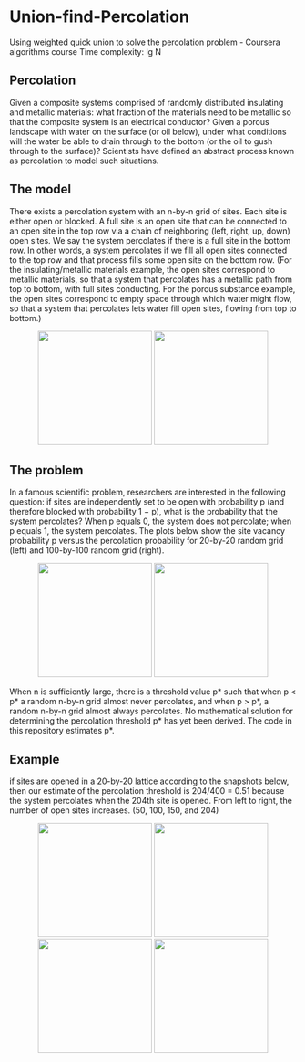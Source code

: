# Union-find-Percolation
Using weighted quick union to solve the percolation problem - Coursera algorithms course
Time complexity: lg N

## Percolation
Given a composite systems comprised of randomly distributed insulating and metallic materials: what fraction of the materials need to be metallic so that the composite system is an electrical conductor? Given a porous landscape with water on the surface (or oil below), under what conditions will the water be able to drain through to the bottom (or the oil to gush through to the surface)? Scientists have defined an abstract process known as percolation to model such situations.

## The model
There exists a percolation system with an n-by-n grid of sites. Each site is either open or blocked. A full site is an open site that can be connected to an open site in the top row via a chain of neighboring (left, right, up, down) open sites. We say the system percolates if there is a full site in the bottom row. In other words, a system percolates if we fill all open sites connected to the top row and that process fills some open site on the bottom row. (For the insulating/metallic materials example, the open sites correspond to metallic materials, so that a system that percolates has a metallic path from top to bottom, with full sites conducting. For the porous substance example, the open sites correspond to empty space through which water might flow, so that a system that percolates lets water fill open sites, flowing from top to bottom.)

<p align="center">
<img src=https://coursera.cs.princeton.edu/algs4/assignments/percolation/percolates-yes.png width="200" height="200"/>
<img src=https://coursera.cs.princeton.edu/algs4/assignments/percolation/percolates-no.png width="200" height="200"/>
</p>

## The problem 
In a famous scientific problem, researchers are interested in the following question: if sites are independently set to be open with probability p (and therefore blocked with probability 1 − p), what is the probability that the system percolates? When p equals 0, the system does not percolate; when p equals 1, the system percolates. The plots below show the site vacancy probability p versus the percolation probability for 20-by-20 random grid (left) and 100-by-100 random grid (right).
<p align="center">
<img src=https://coursera.cs.princeton.edu/algs4/assignments/percolation/percolation-threshold20.png width="200" height="200"/>          
<img src=https://coursera.cs.princeton.edu/algs4/assignments/percolation/percolation-threshold100.png width="200" height="200"/>    
</p>

When n is sufficiently large, there is a threshold value p* such that when p < p* a random n-by-n grid almost never percolates, and when p > p*, a random n-by-n grid almost always percolates. No mathematical solution for determining the percolation threshold p* has yet been derived. The code in this repository estimates p*.

## Example
if sites are opened in a 20-by-20 lattice according to the snapshots below, then our estimate of the percolation threshold is 204/400 = 0.51 because the system percolates when the 204th site is opened.
From left to right, the number of open sites increases. (50, 100, 150, and 204)
<p align="center">
<img src=https://coursera.cs.princeton.edu/algs4/assignments/percolation/percolation-50.png width="200" height="200"/>          
<img src=https://coursera.cs.princeton.edu/algs4/assignments/percolation/percolation-100.png width="200" height="200"/>    
<img src=https://coursera.cs.princeton.edu/algs4/assignments/percolation/percolation-150.png width="200" height="200"/>          
<img src=https://coursera.cs.princeton.edu/algs4/assignments/percolation/percolation-204.png width="200" height="200"/>
</p>
